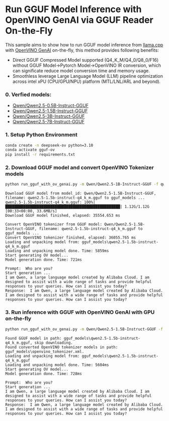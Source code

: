 # Run GGUF Model Inference with OpenVINO GenAI via GGUF Reader On-the-Fly

This sample aims to show how to run GGUF model inference from [llama.cpp](https://github.com/ggml-org/llama.cpp) with [OpenVINO GenAI](https://github.com/openvinotoolkit/openvino.genai) on-the-fly, this method provides following benefits: 

- Direct GGUF Compressed Model supported (Q4_K_M/Q4_0/Q8_0/F16) without GGUF Model->Pytorch Model->OpenVINO IR conversion, which can significate reduce model conversion time and memory usage.
- Smoothless leverage Large Language Model (LLM) pipeline optimization across intel xPU (CPU/GPU/NPU) platform (MTL/LNL/ARL and beyond).

### 0. Verfied models:
- [Qwen/Qwen2.5-0.5B-Instruct-GGUF](https://huggingface.co/Qwen/Qwen2.5-0.5B-Instruct-GGUF)
- [Qwen/Qwen2.5-1.5B-Instruct-GGUF](https://huggingface.co/Qwen/Qwen2.5-1.5B-Instruct-GGUF)
- [Qwen/Qwen2.5-3B-Instruct-GGUF](https://huggingface.co/Qwen/Qwen2.5-3B-Instruct-GGUF)
- [Qwen/Qwen2.5-7B-Instruct-GGUF](https://huggingface.co/Qwen/Qwen2.5-7B-Instruct-GGUF)


### 1. Setup Python Environment
```bash
conda create -n deepseek-ov python=3.10
conda activate gguf-ov
pip install -r requirements.txt 
```

### 2. Download GGUF model and convert OpenVINO Tokenizer models
```bash
python run_gguf_with_ov_genai.py -m Qwen/Qwen2.5-1B-Instruct-GGUF -f qwen2.5-1b-instruct-q4_k_m.gguf -d GPU -o gguf_models -p "What is OpenVINO?" -cd "model_cache"
```
```
Download GGUF model from model_id: Qwen/Qwen2.5-1.5B-Instruct-GGUF, filename: qwen2.5-1.5b-instruct-q4_k_m.gguf to gguf_models ...
qwen2.5-1.5b-instruct-q4_k_m.gguf: 100%|███████████████████████████████████████████████████| 1.12G/1.12G [00:33<00:00, 33.6MB/s]
Download GGUF model finished, elapsed: 35554.653 ms

Convert OpenVINO tokenizer from GGUF model: Qwen/Qwen2.5-1.5B-Instruct-GGUF, filename: qwen2.5-1.5b-instruct-q4_k_m.gguf to gguf_models ...
Convert OpenVINO tokenizer finished, elapsed: 36055.765 ms
Loading and unpacking model from: gguf_models\qwen2.5-1.5b-instruct-q4_k_m.gguf
Loading and unpacking model done. Time: 5859ms
Start generating OV model...
Model generation done. Time: 721ms

Prompt:  Who are you?
Start generation ...
I am Qwen, a large language model created by Alibaba Cloud. I am designed to assist with a wide range of tasks and provide helpful responses to your queries. How can I assist you today?
Response:  I am Qwen, a large language model created by Alibaba Cloud. I am designed to assist with a wide range of tasks and provide helpful responses to your queries. How can I assist you today?

```
### 3. Run inference with GGUF with OpenVINO GenAI with GPU on-the-fly
```bash
python run_gguf_with_ov_genai.py -m Qwen/Qwen2.5-1.5B-Instruct-GGUF -f qwen2.5-1.5b-instruct-q4_0.gguf -d GPU -o gguf_models -p "What is OpenVINO?" -cd "model_cache"
```
```
Found GGUF model in path: gguf_models\qwen2.5-1.5b-instruct-q4_k_m.gguf, skip downloading.
Found converted OpenVINO tokenizer models in path: gguf_models\openvino_tokenizer.xml.
Loading and unpacking model from: gguf_models\qwen2.5-1.5b-instruct-q4_k_m.gguf
Loading and unpacking model done. Time: 5604ms
Start generating OV model...
Model generation done. Time: 728ms

Prompt:  Who are you?
Start generation ...
I am Qwen, a large language model created by Alibaba Cloud. I am designed to assist with a wide range of tasks and provide helpful responses to your queries. How can I assist you today?
Response:  I am Qwen, a large language model created by Alibaba Cloud. I am designed to assist with a wide range of tasks and provide helpful responses to your queries. How can I assist you today?
```
